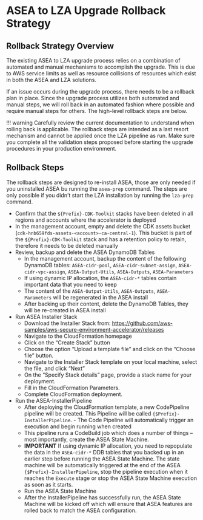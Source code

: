# ASEA to LZA Upgrade Rollback Strategy

## Rollback Strategy Overview

The existing ASEA to LZA upgrade process relies on a combination of automated and manual mechanisms to accomplish the upgrade. This is due to AWS service limits as well as resource collisions of resources which exist in both the ASEA and LZA solutions.

If an issue occurs during the upgrade process, there needs to be a rollback plan in place. Since the upgrade process utilizes both automated and manual steps, we will roll back in an automated fashion where possible and require manual steps for others. The high-level rollback steps are below.

!!! warning
    Carefully review the current documentation to understand when rolling back is applicable. The rollback steps are intended as a last resort mechanism and cannot be applied once the LZA pipeline as run. Make sure you complete all the validation steps proposed before starting the upgrade procedures in your production environment.


## Rollback Steps

The rollback steps are designed to re-install ASEA, those are only needed if you uninstalled ASEA bu running the `asea-prep` command. The steps are only possible if you didn't start the LZA installation by running the `lza-prep` command.

- Confirm that the `${Prefix}-CDK-Toolkit` stacks have been deleted in all regions and accounts where the accelerator is deployed
- In the management account, empty and delete the CDK assets bucket (`cdk-hnb659fds-assets-<account>-ca-central-1`). This bucket is part of the `${Prefix}-CDK-Toolkit` stack and has a retention policy to retain, therefore it needs to be deleted manually
- Review, backup and delete the ASEA DynamoDB Tables
    - In the management account, backup the content of the following DynamoDB tables: `ASEA-cidr-pool`, `ASEA-cidr-subnet-assign`, `ASEA-cidr-vpc-assign`, `ASEA-Output-Utils`, `ASEA-Outputs`, `ASEA-Parameters`
    - If using dynamic IP allocation, the `ASEA-cidr-*` tables contain important data that you need to keep
    - The content of the `ASEA-Output-Utils`, `ASEA-Outputs`, `ASEA-Parameters` will be regenerated in the ASEA install
    - After backing up their content, delete the DynamoDB Tables, they will be re-created in ASEA install
- Run ASEA Installer Stack
    - Download the Installer Stack from: <https://github.com/aws-samples/aws-secure-environment-accelerator/releases>
    - Navigate to the CloudFormation homepage
    - Click on the “Create Stack” button
    - Choose the option “Upload a template file” and click on the “Choose file” button.
    - Navigate to the Installer Stack template on your local machine, select the file, and click “Next”
    - On the “Specify Stack details” page, provide a stack name for your deployment.
    - Fill in the CloudFormation Parameters.
    - Complete CloudFormation deployment.
- Run the ASEA-InstallerPipeline
    - After deploying the CloudFormation template, a new CodePipeline pipeline will be created. This Pipeline will be called `{$Prefix}-InstallerPipeline`. - The Code Pipeline will automatically trigger an execution and begin running when created
    - This pipeline runs a CodeBuild job which does a number of things – most importantly, create the ASEA State Machine.
    - **IMPORTANT** If using dynamic IP allocation, you need to repopulate the data in the `ASEA-cidr-*` DDB tables that you backed up in an earlier step before running the ASEA State Machine. The state machine will be automatically triggered at the end of the ASEA `{$Prefix}-InstallerPipeline`, stop the pipeline execution when it reaches the `Execute` stage or stop the ASEA State Machine execution as soon as it starts.
    - Run the ASEA State Machine
    - After the InstallerPipeline has successfully run, the ASEA State Machine will be kicked off which will ensure that ASEA features are rolled back to match the ASEA configuration.